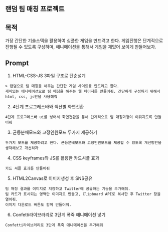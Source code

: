 ## 랜덤 팀 매칭 프로젝트

## 목적

가장 간단한 기술스택을 활용하여 심플한 게임을 만드려고 한다.
게임진행은 단계적으로 진행될 수 있도록 구성하며, 애니메이션을 통해서 게임을 재밌어 보이게 만들어보자.


## Prompt

1. HTML-CSS-JS 3파일 구조로 단순설계

```
> 랜덤으로 팀 매칭을 해주는 간단한 게임 사이트를 만드려고 한다.
재미있는 애니메이션으로 팀 매칭을 해주는 웹 페이지를 만들어줘. 간단하게 구성하기 위해서 html, css, js만을 사용해줘
```


2. 4단계 프로그레스바와 섹션별 화면전환

```
4단계 프로그레스바 ui를 넣어서 화면전환을 통해 단계적으로 팀 매칭과정이 이뤄지도록 만들어줘
```


3. 균등분배모드와 고정인원모드 두가지 제공하기

```
두가지 모드를 제공하려고 한다. 균등분배모드와 고정인원모드를 제공할 수 있도록 개선방안을 생각해보고 개선하자
```

4. CSS keyframes와 JS를 활용한 카드셔플 효과

```
카드 셔플 효과를 만들어줘
```

5. HTML2Canvas로 이미지생성 후 SNS공유

```
팀 매칭 결과를 이미지로 저장하고 Twitter에 공유하는 기능을 추가해줘.
팀 카드가 표시되는 영역만 이미지로 만들고, Clipboard API로 복사한 후 Twitter 창을 열어줘.
이미지 다운로드 버튼도 함께 만들어줘.
```

6. Confetti라이브러리로 3단계 폭죽 애니메이션 넣기

```
Confetti라이브러리로 3단계 폭죽 애니메이션을 추가해줘
```
